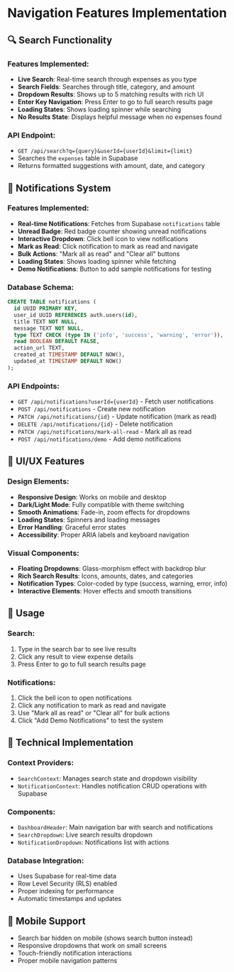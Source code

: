 # Navigation Features Implementation

## 🔍 Search Functionality

### Features Implemented:
- **Live Search**: Real-time search through expenses as you type
- **Search Fields**: Searches through title, category, and amount
- **Dropdown Results**: Shows up to 5 matching results with rich UI
- **Enter Key Navigation**: Press Enter to go to full search results page
- **Loading States**: Shows loading spinner while searching
- **No Results State**: Displays helpful message when no expenses found

### API Endpoint:
- `GET /api/search?q={query}&userId={userId}&limit={limit}`
- Searches the `expenses` table in Supabase
- Returns formatted suggestions with amount, date, and category

## 🔔 Notifications System

### Features Implemented:
- **Real-time Notifications**: Fetches from Supabase `notifications` table
- **Unread Badge**: Red badge counter showing unread notifications
- **Interactive Dropdown**: Click bell icon to view notifications
- **Mark as Read**: Click notification to mark as read and navigate
- **Bulk Actions**: "Mark all as read" and "Clear all" buttons
- **Loading States**: Shows loading spinner while fetching
- **Demo Notifications**: Button to add sample notifications for testing

### Database Schema:
```sql
CREATE TABLE notifications (
  id UUID PRIMARY KEY,
  user_id UUID REFERENCES auth.users(id),
  title TEXT NOT NULL,
  message TEXT NOT NULL,
  type TEXT CHECK (type IN ('info', 'success', 'warning', 'error')),
  read BOOLEAN DEFAULT FALSE,
  action_url TEXT,
  created_at TIMESTAMP DEFAULT NOW(),
  updated_at TIMESTAMP DEFAULT NOW()
);
```

### API Endpoints:
- `GET /api/notifications?userId={userId}` - Fetch user notifications
- `POST /api/notifications` - Create new notification
- `PATCH /api/notifications/{id}` - Update notification (mark as read)
- `DELETE /api/notifications/{id}` - Delete notification
- `PATCH /api/notifications/mark-all-read` - Mark all as read
- `POST /api/notifications/demo` - Add demo notifications

## 🎨 UI/UX Features

### Design Elements:
- **Responsive Design**: Works on mobile and desktop
- **Dark/Light Mode**: Fully compatible with theme switching
- **Smooth Animations**: Fade-in, zoom effects for dropdowns
- **Loading States**: Spinners and loading messages
- **Error Handling**: Graceful error states
- **Accessibility**: Proper ARIA labels and keyboard navigation

### Visual Components:
- **Floating Dropdowns**: Glass-morphism effect with backdrop blur
- **Rich Search Results**: Icons, amounts, dates, and categories
- **Notification Types**: Color-coded by type (success, warning, error, info)
- **Interactive Elements**: Hover effects and smooth transitions

## 🚀 Usage

### Search:
1. Type in the search bar to see live results
2. Click any result to view expense details
3. Press Enter to go to full search results page

### Notifications:
1. Click the bell icon to open notifications
2. Click any notification to mark as read and navigate
3. Use "Mark all as read" or "Clear all" for bulk actions
4. Click "Add Demo Notifications" to test the system

## 🔧 Technical Implementation

### Context Providers:
- `SearchContext`: Manages search state and dropdown visibility
- `NotificationContext`: Handles notification CRUD operations with Supabase

### Components:
- `DashboardHeader`: Main navigation bar with search and notifications
- `SearchDropdown`: Live search results dropdown
- `NotificationDropdown`: Notifications list with actions

### Database Integration:
- Uses Supabase for real-time data
- Row Level Security (RLS) enabled
- Proper indexing for performance
- Automatic timestamps and updates

## 📱 Mobile Support

- Search bar hidden on mobile (shows search button instead)
- Responsive dropdowns that work on small screens
- Touch-friendly notification interactions
- Proper mobile navigation patterns
